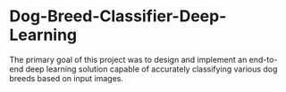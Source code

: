 # Dog-Breed-Classifier-Deep-Learning
The primary goal of this project was to design and implement an end-to-end deep learning solution capable of accurately classifying various dog breeds based on input images.

